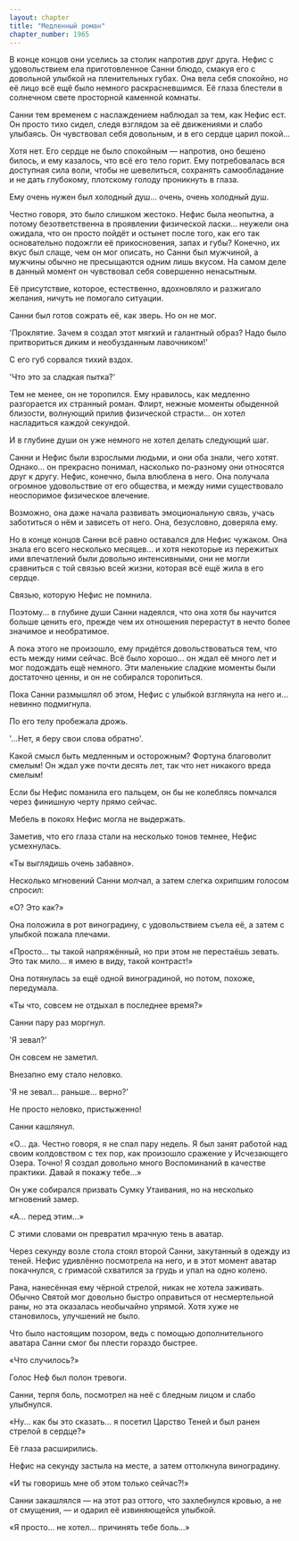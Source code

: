 ```yaml
---
layout: chapter
title: "Медленный роман"
chapter_number: 1965
---
```




В конце концов они уселись за столик напротив друг друга. Нефис с удовольствием ела приготовленное Санни блюдо, смакуя его с довольной улыбкой на пленительных губах. Она вела себя спокойно, но её лицо всё ещё было немного раскрасневшимся. Её глаза блестели в солнечном свете просторной каменной комнаты.

Санни тем временем с наслаждением наблюдал за тем, как Нефис ест. Он просто тихо сидел, следя взглядом за её движениями и слабо улыбаясь. Он чувствовал себя довольным, и в его сердце царил покой...

Хотя нет. Его сердце не было спокойным — напротив, оно бешено билось, и ему казалось, что всё его тело горит. Ему потребовалась вся доступная сила воли, чтобы не шевелиться, сохранять самообладание и не дать глубокому, плотскому голоду проникнуть в глаза.

Ему очень нужен был холодный душ... очень, очень холодный душ.

Честно говоря, это было слишком жестоко. Нефис была неопытна, а потому безответственна в проявлении физической ласки... неужели она ожидала, что он просто пойдёт и остынет после того, как его так основательно подожгли её прикосновения, запах и губы? Конечно, их вкус был слаще, чем он мог описать, но Санни был мужчиной, а мужчины обычно не пресыщаются одним лишь вкусом. На самом деле в данный момент он чувствовал себя совершенно ненасытным.

Её присутствие, которое, естественно, вдохновляло и разжигало желания, ничуть не помогало ситуации.

Санни был готов сожрать её, как зверь. Но он не мог.

'Проклятие. Зачем я создал этот мягкий и галантный образ? Надо было притвориться диким и необузданным лавочником!'

С его губ сорвался тихий вздох.

'Что это за сладкая пытка?'

Тем не менее, он не торопился. Ему нравилось, как медленно разгорается их странный роман. Флирт, нежные моменты обыденной близости, волнующий прилив физической страсти... он хотел насладиться каждой секундой.

И в глубине души он уже немного не хотел делать следующий шаг.

Санни и Нефис были взрослыми людьми, и они оба знали, чего хотят. Однако... он прекрасно понимал, насколько по-разному они относятся друг к другу. Нефис, конечно, была влюблена в него. Она получала огромное удовольствие от его общества, и между ними существовало неоспоримое физическое влечение.

Возможно, она даже начала развивать эмоциональную связь, учась заботиться о нём и зависеть от него. Она, безусловно, доверяла ему.

Но в конце концов Санни всё равно оставался для Нефис чужаком. Она знала его всего несколько месяцев... и хотя некоторые из пережитых ими впечатлений были довольно интенсивными, они не могли сравниться с той связью всей жизни, которая всё ещё жила в его сердце.

Связью, которую Нефис не помнила.

Поэтому... в глубине души Санни надеялся, что она хотя бы научится больше ценить его, прежде чем их отношения перерастут в нечто более значимое и необратимое.

А пока этого не произошло, ему придётся довольствоваться тем, что есть между ними сейчас. Всё было хорошо... он ждал её много лет и мог подождать ещё немного. Эти маленькие сладкие моменты были достаточно ценны, и он не собирался торопиться.

Пока Санни размышлял об этом, Нефис с улыбкой взглянула на него и... невинно подмигнула.

По его телу пробежала дрожь.

'...Нет, я беру свои слова обратно'.

Какой смысл быть медленным и осторожным? Фортуна благоволит смелым! Он ждал уже почти десять лет, так что нет никакого вреда смелым!

Если бы Нефис поманила его пальцем, он бы не колеблясь помчался через финишную черту прямо сейчас.

Мебель в покоях Нефис могла не выдержать.

Заметив, что его глаза стали на несколько тонов темнее, Нефис усмехнулась.

«Ты выглядишь очень забавно».

Несколько мгновений Санни молчал, а затем слегка охрипшим голосом спросил:

«О? Это как?»

Она положила в рот виноградину, с удовольствием съела её, а затем с улыбкой пожала плечами.

«Просто... ты такой напряжённый, но при этом не перестаёшь зевать. Это так мило... я имею в виду, такой контраст!»

Она потянулась за ещё одной виноградиной, но потом, похоже, передумала.

«Ты что, совсем не отдыхал в последнее время?»

Санни пару раз моргнул.

'Я зевал?'

Он совсем не заметил.

Внезапно ему стало неловко.

'Я не зевал... раньше... верно?'

Не просто неловко, пристыженно!

Санни кашлянул.

«О... да. Честно говоря, я не спал пару недель. Я был занят работой над своим колдовством с тех пор, как произошло сражение у Исчезающего Озера. Точно! Я создал довольно много Воспоминаний в качестве практики. Давай я покажу тебе...»

Он уже собирался призвать Сумку Утаивания, но на несколько мгновений замер.

«А... перед этим...»

С этими словами он превратил мрачную тень в аватар.

Через секунду возле стола стоял второй Санни, закутанный в одежду из теней. Нефис удивлённо посмотрела на него, и в этот момент аватар покачнулся, с гримасой схватился за грудь и упал на одно колено.

Рана, нанесённая ему чёрной стрелой, никак не хотела заживать. Обычно Святой мог довольно быстро оправиться от несмертельной раны, но эта оказалась необычайно упрямой. Хотя хуже не становилось, улучшений не было.

Что было настоящим позором, ведь с помощью дополнительного аватара Санни смог бы плести гораздо быстрее.

«Что случилось?»

Голос Неф был полон тревоги.

Санни, терпя боль, посмотрел на неё с бледным лицом и слабо улыбнулся.

«Ну... как бы это сказать... я посетил Царство Теней и был ранен стрелой в сердце?»

Её глаза расширились.

Нефис на секунду застыла на месте, а затем оттолкнула виноградину.

«И ты говоришь мне об этом только сейчас?!»

Санни закашлялся — на этот раз оттого, что захлебнулся кровью, а не от смущения, — и одарил её извиняющейся улыбкой.

«Я просто... не хотел... причинять тебе боль...»

